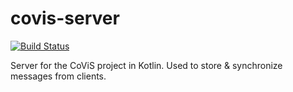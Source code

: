 # covis-server
[![Build Status](https://travis-ci.org/VIRTUE-DBIS/covis-server.svg?branch=master)](https://travis-ci.org/VIRTUE-DBIS/covis-server)


Server for the CoViS project in Kotlin. Used to store & synchronize messages from clients.
